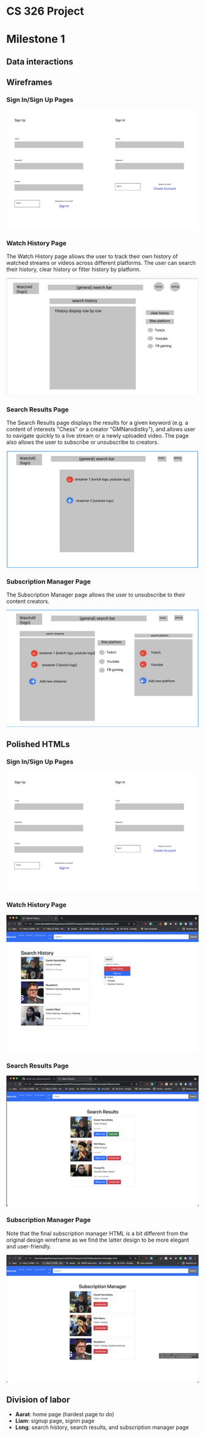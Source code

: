 # CS 326 Project
# Milestone 1

## Data interactions

## Wireframes

### Sign In/Sign Up Pages

![Sign In, Sign Up](/docs/images/SignInSignUpLayout.png "Basic sign in/sign up page")

### Watch History Page

The Watch History page allows the user to track their own history of watched streams or videos across different platforms. The user can search their history, clear history or filter history by platform.


![search_hist_html](/docs/images/historyPage.png)


### Search Results Page

The Search Results page displays the results for a given keyword (e.g. a content of interests "Chess" or a creator "GMNarodistky"), and allows user to navigate quickly to a live stream or a newly uploaded video. The page also allows the user to subscribe or unsubscribe to creators. 

![search_results](/docs/images/searchResultPage.png)

### Subscription Manager Page

The Subscription Manager page allows the user to unsubscribe to their content creators.


![subscription_manager](/docs/images/subscriptionPage.png)




## Polished HTMLs

### Sign In/Sign Up Pages

![Sign In, Sign Up](/docs/images/SignInSignUpLayout.png "Basic sign in/sign up page")

### Watch History Page

![search_hist_html](/docs/images/hist_html.png)


### Search Results Page

![search_results](/docs/images/search_res.png)

### Subscription Manager Page

Note that the final subscription manager HTML is a bit different from the original design wireframe as we find the latter design to be more elegant and user-friendly.


![subscription_manager](/docs/images/subManager.png)

## Division of labor

- **Aarat**: home page (hardest page to do)
- **Liam**: signup page, signin page
- **Long**: search history, search results, and subscription manager page
